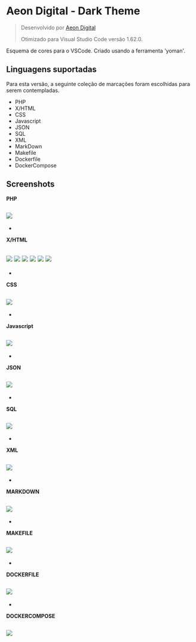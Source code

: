 # Aeon Digital - Dark Theme

> Desenvolvido por [Aeon Digital](http://aeondigital.com.br)
>
> Otimizado para Visual Studio Code versão 1.62.0.

Esquema de cores para o VSCode.
Criado usando a ferramenta 'yoman'.


## Linguagens suportadas
Para esta versão, a seguinte coleção de marcações foram escolhidas para serem contempladas.


- PHP
- X/HTML
- CSS
- Javascript
- JSON
- SQL
- XML
- MarkDown
- Makefile
- Dockerfile
- DockerCompose



## Screenshots

**PHP**

![](https://github.com/AeonDigital/Code-Editor-Themes/raw/master/theme-aeondigital-dark/screenshots/screenshot_php.png)
-


-
**X/HTML**

![](https://github.com/AeonDigital/Code-Editor-Themes/raw/master/theme-aeondigital-dark/screenshots/screenshot_html_01.png)
![](https://github.com/AeonDigital/Code-Editor-Themes/raw/master/theme-aeondigital-dark/screenshots/screenshot_html_02.png)
![](https://github.com/AeonDigital/Code-Editor-Themes/raw/master/theme-aeondigital-dark/screenshots/screenshot_html_03.png)
![](https://github.com/AeonDigital/Code-Editor-Themes/raw/master/theme-aeondigital-dark/screenshots/screenshot_html_04.png)
![](https://github.com/AeonDigital/Code-Editor-Themes/raw/master/theme-aeondigital-dark/screenshots/screenshot_html_05.png)
![](https://github.com/AeonDigital/Code-Editor-Themes/raw/master/theme-aeondigital-dark/screenshots/screenshot_html_06.png)
-


-
**CSS**

![](https://github.com/AeonDigital/Code-Editor-Themes/raw/master/theme-aeondigital-dark/screenshots/screenshot_css.png)
-


-
**Javascript**

![](https://github.com/AeonDigital/Code-Editor-Themes/raw/master/theme-aeondigital-dark/screenshots/screenshot_js.png)
-


-
**JSON**

![](https://github.com/AeonDigital/Code-Editor-Themes/raw/master/theme-aeondigital-dark/screenshots/screenshot_json.png)
-


-
**SQL**

![](https://github.com/AeonDigital/Code-Editor-Themes/raw/master/theme-aeondigital-dark/screenshots/screenshot_sql.png)
-


-
**XML**

![](https://github.com/AeonDigital/Code-Editor-Themes/raw/master/theme-aeondigital-dark/screenshots/screenshot_xml.png)
-


-
**MARKDOWN**

![](https://github.com/AeonDigital/Code-Editor-Themes/raw/master/theme-aeondigital-dark/screenshots/screenshot_md.png)
-


-
**MAKEFILE**

![](https://github.com/AeonDigital/Code-Editor-Themes/raw/master/theme-aeondigital-dark/screenshots/screenshot_makefile.png)
-


-
**DOCKERFILE**

![](https://github.com/AeonDigital/Code-Editor-Themes/raw/master/theme-aeondigital-dark/screenshots/screenshot_dockerfile.png)
-


-
**DOCKERCOMPOSE**

![](https://github.com/AeonDigital/Code-Editor-Themes/raw/master/theme-aeondigital-dark/screenshots/screenshot_dockercompose.png)
-
